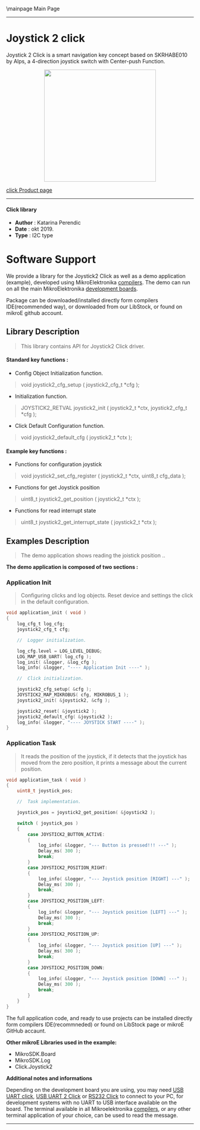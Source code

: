 \mainpage Main Page
 
 

---
# Joystick 2 click

Joystick 2 Click is a smart navigation key concept based on SKRHABE010 by Alps, a 4-direction joystick switch with Center-push Function.

<p align="center">
  <img src="https://download.mikroe.com/images/click_for_ide/joystick2_click.png" height=300px>
</p>

[click Product page](<https://www.mikroe.com/joystick-2-click>)

---


#### Click library 

- **Author**        : Katarina Perendic
- **Date**          : okt 2019.
- **Type**          : I2C type


# Software Support

We provide a library for the Joystick2 Click 
as well as a demo application (example), developed using MikroElektronika 
[compilers](https://shop.mikroe.com/compilers). 
The demo can run on all the main MikroElektronika [development boards](https://shop.mikroe.com/development-boards).

Package can be downloaded/installed directly form compilers IDE(recommended way), or downloaded from our LibStock, or found on mikroE github account. 

## Library Description

> This library contains API for Joystick2 Click driver.

#### Standard key functions :

- Config Object Initialization function.
> void joystick2_cfg_setup ( joystick2_cfg_t *cfg ); 
 
- Initialization function.
> JOYSTICK2_RETVAL joystick2_init ( joystick2_t *ctx, joystick2_cfg_t *cfg );

- Click Default Configuration function.
> void joystick2_default_cfg ( joystick2_t *ctx );


#### Example key functions :

- Functions for configuration joystick
> void joystick2_set_cfg_register ( joystick2_t *ctx, uint8_t cfg_data );
 
- Functions for get Joystick position
> uint8_t joystick2_get_position ( joystick2_t *ctx );

- Functions for read interrupt state
> uint8_t joystick2_get_interrupt_state ( joystick2_t *ctx );

## Examples Description

> The demo application shows reading the joistick position ..

**The demo application is composed of two sections :**

### Application Init 

> Configuring clicks and log objects.
> Reset device and settings the click in the default configuration.

```c
void application_init ( void )
{
    log_cfg_t log_cfg;
    joystick2_cfg_t cfg;

    //  Logger initialization.

    log_cfg.level = LOG_LEVEL_DEBUG;
    LOG_MAP_USB_UART( log_cfg );
    log_init( &logger, &log_cfg );
    log_info( &logger, "---- Application Init ----" );

    //  Click initialization.

    joystick2_cfg_setup( &cfg );
    JOYSTICK2_MAP_MIKROBUS( cfg, MIKROBUS_1 );
    joystick2_init( &joystick2, &cfg );

    joystick2_reset( &joystick2 );
    joystick2_default_cfg( &joystick2 );
    log_info( &logger, "---- JOYSTICK START ----" );
}
```

### Application Task

> It reads the position of the joystick,
> if it detects that the joystick has moved from the zero position,
> it prints a message about the current position.

```c
void application_task ( void )
{
    uint8_t joystick_pos;

    //  Task implementation.

    joystick_pos = joystick2_get_position( &joystick2 );

    switch ( joystick_pos )
    {
        case JOYSTICK2_BUTTON_ACTIVE:
        {
            log_info( &logger, "--- Button is pressed!!! ---" );
            Delay_ms( 300 );
            break;
        }
        case JOYSTICK2_POSITION_RIGHT:
        {
            log_info( &logger, "--- Joystick position [RIGHT] ---" );
            Delay_ms( 300 );
            break;
        }
        case JOYSTICK2_POSITION_LEFT:
        {
            log_info( &logger, "--- Joystick position [LEFT] ---" );
            Delay_ms( 300 );
            break;
        }
        case JOYSTICK2_POSITION_UP:
        {
            log_info( &logger, "--- Joystick position [UP] ---" );
            Delay_ms( 300 );
            break;
        }
        case JOYSTICK2_POSITION_DOWN:
        {
            log_info( &logger, "--- Joystick position [DOWN] ---" );
            Delay_ms( 300 );
            break;
        }
    }
}
```

The full application code, and ready to use projects can be  installed directly form compilers IDE(recommneded) or found on LibStock page or mikroE GitHub accaunt.

**Other mikroE Libraries used in the example:** 

- MikroSDK.Board
- MikroSDK.Log
- Click.Joystick2

**Additional notes and informations**

Depending on the development board you are using, you may need 
[USB UART click](https://shop.mikroe.com/usb-uart-click), 
[USB UART 2 Click](https://shop.mikroe.com/usb-uart-2-click) or 
[RS232 Click](https://shop.mikroe.com/rs232-click) to connect to your PC, for 
development systems with no UART to USB interface available on the board. The 
terminal available in all Mikroelektronika 
[compilers](https://shop.mikroe.com/compilers), or any other terminal application 
of your choice, can be used to read the message.



---
